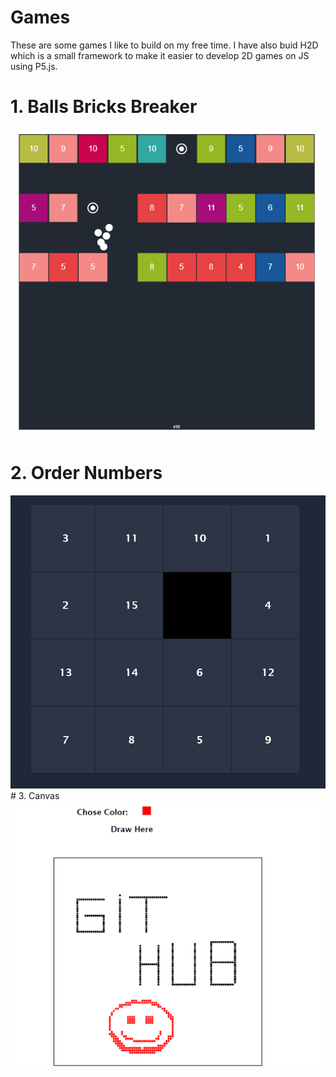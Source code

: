 # Games
These are some games I like to build on my free time. 
I have also buid H2D which is a small framework to make it easier to develop 2D games on JS using P5.js.

# 1. Balls Bricks Breaker
![Balls Bricks Breaker](bals.PNG)
# 2. Order Numbers
<img src="https://github.com/Neriysp/Games/blob/master/Order%20Numbers/OrderNumbers.PNG" style="max-width:100%;">
# 3. Canvas
<img src=https://github.com/Neriysp/Games/blob/master/Canvas/Canvas.PNG" style="max-width:100%;">

